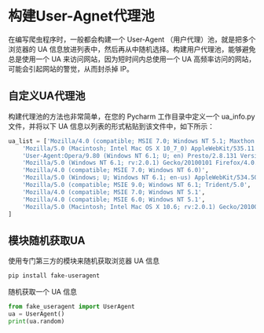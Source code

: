 # 构建User-Agnet代理池

在编写爬虫程序时，一般都会构建一个 User-Agent （用户代理）池，就是把多个浏览器的 UA 信息放进列表中，然后再从中随机选择。构建用户代理池，能够避免总是使用一个 UA 来访问网站，因为短时间内总使用一个 UA 高频率访问的网站，可能会引起网站的警觉，从而封杀掉 IP。

## 自定义UA代理池

构建代理池的方法也非常简单，在您的 Pycharm 工作目录中定义一个 ua_info.py 文件，并将以下 UA 信息以列表的形式粘贴到该文件中，如下所示：

```python
ua_list = ['Mozilla/4.0 (compatible; MSIE 7.0; Windows NT 5.1; Maxthon 2.0',
    'Mozilla/5.0 (Macintosh; Intel Mac OS X 10_7_0) AppleWebKit/535.11 (KHTML, like Gecko) Chrome/17.0.963.56 Safari/535.11',
    'User-Agent:Opera/9.80 (Windows NT 6.1; U; en) Presto/2.8.131 Version/11.11',
    'Mozilla/5.0 (Windows NT 6.1; rv:2.0.1) Gecko/20100101 Firefox/4.0.1',
    'Mozilla/4.0 (compatible; MSIE 7.0; Windows NT 6.0)',
    'Mozilla/5.0 (Windows; U; Windows NT 6.1; en-us) AppleWebKit/534.50 (KHTML, like Gecko) Version/5.1 Safari/534.50',
    'Mozilla/5.0 (compatible; MSIE 9.0; Windows NT 6.1; Trident/5.0',
    'Mozilla/4.0 (compatible; MSIE 7.0; Windows NT 5.1',
    'Mozilla/4.0 (compatible; MSIE 6.0; Windows NT 5.1',
    'Mozilla/5.0 (Macintosh; Intel Mac OS X 10.6; rv:2.0.1) Gecko/20100101 Firefox/4.0.1',
]
```

## 模块随机获取UA

使用专门第三方的模块来随机获取浏览器 UA 信息

```sh
pip install fake-useragent
```

随机获取一个 UA 信息

```python
from fake_useragent import UserAgent
ua = UserAgent()
print(ua.random)
```
